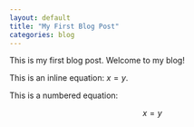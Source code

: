 ```yaml
---
layout: default
title: "My First Blog Post"
categories: blog
---
```


This is my first blog post. Welcome to my blog! 

This is an inline equation: $x = y$.

This is a numbered equation:

$$\begin{equation}
x = y
\end{equation}$$